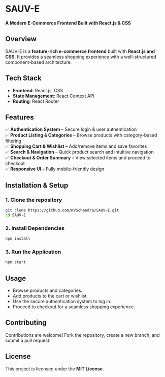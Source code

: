 # **SAUV-E**

**A Modern E-Commerce Frontend Built with React.js & CSS**

## **Overview**
SAUV-E is a **feature-rich e-commerce frontend** built with **React.js and CSS**. It provides a seamless shopping experience with a well-structured component-based architecture.

## **Tech Stack**
- **Frontend**: React.js, CSS
- **State Management**: React Context API
- **Routing**: React Router

## **Features**
✅ **Authentication System** – Secure login & user authentication  
✅ **Product Listing & Categories** – Browse products with category-based filtering  
✅ **Shopping Cart & Wishlist** – Add/remove items and save favorites  
✅ **Search & Navigation** – Quick product search and intuitive navigation  
✅ **Checkout & Order Summary** – View selected items and proceed to checkout  
✅ **Responsive UI** – Fully mobile-friendly design  


## **Installation & Setup**
### **1. Clone the repository**
```bash
git clone https://github.com/KVSchandra/SAUV-E.git
cd SAUV-E
```

### **2. Install Dependencies**
```bash
npm install
```

### **3. Run the Application**
```bash
npm start
```

## **Usage**
- Browse products and categories.
- Add products to the cart or wishlist.
- Use the secure authentication system to log in.
- Proceed to checkout for a seamless shopping experience.

## **Contributing**
Contributions are welcome! Fork the repository, create a new branch, and submit a pull request.

## **License**
This project is licensed under the **MIT License**.
